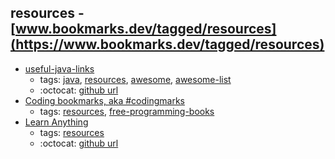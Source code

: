 resources - [www.bookmarks.dev/tagged/resources](https://www.bookmarks.dev/tagged/resources)
---
* [useful-java-links](https://github.com/Vedenin/useful-java-links#readme)
    * tags: [java](../tags/java.md), [resources](../tags/resources.md), [awesome](../tags/awesome.md), [awesome-list](../tags/awesome-list.md)
    * :octocat: [github url](https://github.com/Vedenin/useful-java-links)
* [Coding bookmarks, aka #codingmarks](https://www.codingmarks.org/)
    * tags: [resources](../tags/resources.md), [free-programming-books](../tags/free-programming-books.md)
* [Learn Anything](https://learn-anything.xyz/)
    * tags: [resources](../tags/resources.md)
    * :octocat: [github url](https://github.com/learn-anything/learn-anything)
